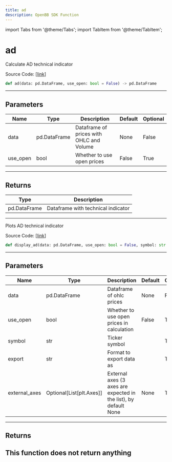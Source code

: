 ```yaml
---
title: ad
description: OpenBB SDK Function
---
```


import Tabs from '@theme/Tabs';
import TabItem from '@theme/TabItem';

# ad

<Tabs>
<TabItem value="model" label="Model" default>

Calculate AD technical indicator

Source Code: [[link](https://github.com/OpenBB-finance/OpenBBTerminal/tree/main/openbb_terminal/common/technical_analysis/volume_model.py#L17)]
```python
def ad(data: pd.DataFrame, use_open: bool = False) -> pd.DataFrame
```
---
## Parameters
| Name | Type | Description | Default | Optional |
| ---- | ---- | ----------- | ------- | -------- |
| data | pd.DataFrame | Dataframe of prices with OHLC and Volume | None | False |
| use_open | bool | Whether to use open prices | False | True |

---
## Returns
| Type | Description |
| ---- | ----------- |
| pd.DataFrame | Dataframe with technical indicator |
---


</TabItem>
<TabItem value="view" label="View">

Plots AD technical indicator

Source Code: [[link](https://github.com/OpenBB-finance/OpenBBTerminal/tree/main/openbb_terminal/common/technical_analysis/volume_view.py#L28)]
```python
def display_ad(data: pd.DataFrame, use_open: bool = False, symbol: str = "", export: str = "", external_axes: Optional[List[matplotlib.axes._axes.Axes]] = None) -> None
```
---
## Parameters
| Name | Type | Description | Default | Optional |
| ---- | ---- | ----------- | ------- | -------- |
| data | pd.DataFrame | Dataframe of ohlc prices | None | False |
| use_open | bool | Whether to use open prices in calculation | False | True |
| symbol | str | Ticker symbol |  | True |
| export | str | Format to export data as |  | True |
| external_axes | Optional[List[plt.Axes]] | External axes (3 axes are expected in the list), by default None | None | True |

---
## Returns
This function does not return anything
---


</TabItem>
</Tabs>